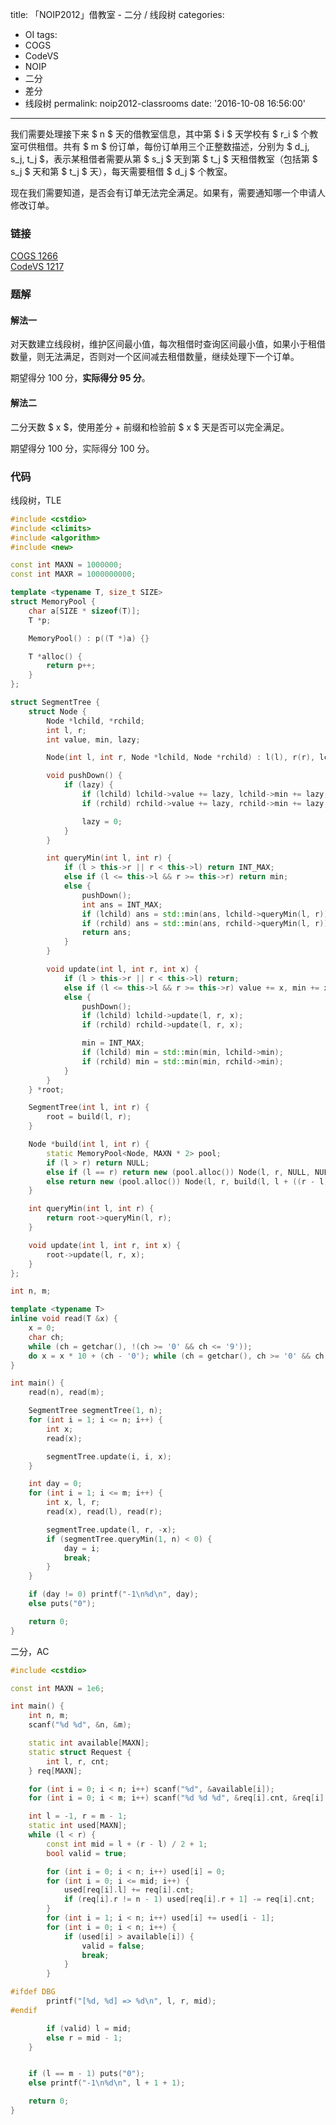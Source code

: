 title: 「NOIP2012」借教室 - 二分 / 线段树
categories:
  - OI
tags:
  - COGS
  - CodeVS
  - NOIP
  - 二分
  - 差分
  - 线段树
permalink: noip2012-classrooms
date: '2016-10-08 16:56:00'
---

我们需要处理接下来 $ n $ 天的借教室信息，其中第 $ i $ 天学校有 $ r_i $ 个教室可供租借。共有 $ m $ 份订单，每份订单用三个正整数描述，分别为 $ d_j, s_j, t_j $，表示某租借者需要从第 $ s_j $ 天到第 $ t_j $ 天租借教室（包括第 $ s_j $ 天和第 $ t_j $ 天），每天需要租借 $ d_j $ 个教室。

现在我们需要知道，是否会有订单无法完全满足。如果有，需要通知哪一个申请人修改订单。

<!-- more -->

### 链接

[COGS 1266](http://cogs.pro/cogs/problem/problem.php?pid=1266)  
[CodeVS 1217](http://codevs.cn/problem/1217/)

### 题解

#### 解法一

对天数建立线段树，维护区间最小值，每次租借时查询区间最小值，如果小于租借数量，则无法满足，否则对一个区间减去租借数量，继续处理下一个订单。

期望得分 100 分，**实际得分 95 分**。

#### 解法二

二分天数 $ x $，使用差分 \+ 前缀和检验前 $ x $ 天是否可以完全满足。

期望得分 100 分，实际得分 100 分。

### 代码

线段树，TLE

```cpp
#include <cstdio>
#include <climits>
#include <algorithm>
#include <new>

const int MAXN = 1000000;
const int MAXR = 1000000000;

template <typename T, size_t SIZE>
struct MemoryPool {
    char a[SIZE * sizeof(T)];
    T *p;

    MemoryPool() : p((T *)a) {}

    T *alloc() {
        return p++;
    }
};

struct SegmentTree {
    struct Node {
        Node *lchild, *rchild;
        int l, r;
        int value, min, lazy;

        Node(int l, int r, Node *lchild, Node *rchild) : l(l), r(r), lchild(lchild), rchild(rchild) {}

        void pushDown() {
            if (lazy) {
                if (lchild) lchild->value += lazy, lchild->min += lazy, lchild->lazy += lazy;
                if (rchild) rchild->value += lazy, rchild->min += lazy, rchild->lazy += lazy;

                lazy = 0;
            }
        }

        int queryMin(int l, int r) {
            if (l > this->r || r < this->l) return INT_MAX;
            else if (l <= this->l && r >= this->r) return min;
            else {
                pushDown();
                int ans = INT_MAX;
                if (lchild) ans = std::min(ans, lchild->queryMin(l, r));
                if (rchild) ans = std::min(ans, rchild->queryMin(l, r));
                return ans;
            }
        }

        void update(int l, int r, int x) {
            if (l > this->r || r < this->l) return;
            else if (l <= this->l && r >= this->r) value += x, min += x, lazy += x;
            else {
                pushDown();
                if (lchild) lchild->update(l, r, x);
                if (rchild) rchild->update(l, r, x);

                min = INT_MAX;
                if (lchild) min = std::min(min, lchild->min);
                if (rchild) min = std::min(min, rchild->min);
            }
        }
    } *root;

    SegmentTree(int l, int r) {
        root = build(l, r);
    }

    Node *build(int l, int r) {
        static MemoryPool<Node, MAXN * 2> pool;
        if (l > r) return NULL;
        else if (l == r) return new (pool.alloc()) Node(l, r, NULL, NULL);
        else return new (pool.alloc()) Node(l, r, build(l, l + ((r - l) >> 1)), build(l + ((r - l) >> 1) + 1, r));
    }

    int queryMin(int l, int r) {
        return root->queryMin(l, r);
    }

    void update(int l, int r, int x) {
        root->update(l, r, x);
    }
};

int n, m;

template <typename T>
inline void read(T &x) {
    x = 0;
    char ch;
    while (ch = getchar(), !(ch >= '0' && ch <= '9'));
    do x = x * 10 + (ch - '0'); while (ch = getchar(), ch >= '0' && ch <= '9');
}

int main() {
    read(n), read(m);

    SegmentTree segmentTree(1, n);
    for (int i = 1; i <= n; i++) {
        int x;
        read(x);

        segmentTree.update(i, i, x);
    }

    int day = 0;
    for (int i = 1; i <= m; i++) {
        int x, l, r;
        read(x), read(l), read(r);

        segmentTree.update(l, r, -x);
        if (segmentTree.queryMin(1, n) < 0) {
            day = i;
            break;
        }
    }

    if (day != 0) printf("-1\n%d\n", day);
    else puts("0");

    return 0;
}
```

二分，AC

```cpp
#include <cstdio>

const int MAXN = 1e6;

int main() {
    int n, m;
    scanf("%d %d", &n, &m);

    static int available[MAXN];
    static struct Request {
        int l, r, cnt;
    } req[MAXN];

    for (int i = 0; i < n; i++) scanf("%d", &available[i]);
    for (int i = 0; i < m; i++) scanf("%d %d %d", &req[i].cnt, &req[i].l, &req[i].r), req[i].l--, req[i].r--;

    int l = -1, r = m - 1;
    static int used[MAXN];
    while (l < r) {
        const int mid = l + (r - l) / 2 + 1;
        bool valid = true;

        for (int i = 0; i < n; i++) used[i] = 0;
        for (int i = 0; i <= mid; i++) {
            used[req[i].l] += req[i].cnt;
            if (req[i].r != n - 1) used[req[i].r + 1] -= req[i].cnt;
        }
        for (int i = 1; i < n; i++) used[i] += used[i - 1];
        for (int i = 0; i < n; i++) {
            if (used[i] > available[i]) {
                valid = false;
                break;
            }
        }

#ifdef DBG
        printf("[%d, %d] => %d\n", l, r, mid);
#endif

        if (valid) l = mid;
        else r = mid - 1;
    }


    if (l == m - 1) puts("0");
    else printf("-1\n%d\n", l + 1 + 1);

    return 0;
}
```